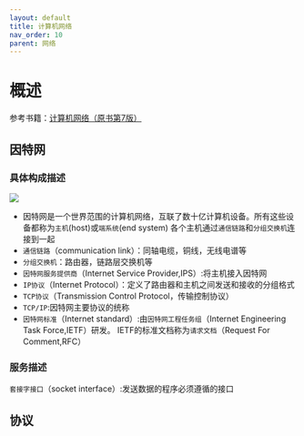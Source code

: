 ```yaml
---
layout: default
title: 计算机网络
nav_order: 10
parent: 网络
---
```


# 概述

参考书籍：[计算机网络（原书第7版）](https://book.douban.com/subject/30280001/)

## 因特网

### 具体构成描述

![](https://cdn.jsdelivr.net/gh/guosonglu/images@master/blog-img/202112142216802.png)

- 因特网是一个世界范围的计算机网络，互联了数十亿计算机设备。所有这些设备都称为`主机`(host)或`端系统`(end system)
各个主机通过`通信链路`和`分组交换机`连接到一起
- `通信链路`（communication link）：同轴电缆，铜线，无线电谱等
- `分组交换机`：路由器，链路层交换机等
- `因特网服务提供商`（Internet Service Provider,IPS）:将主机接入因特网
- `IP协议`（Internet Protocol）：定义了路由器和主机之间发送和接收的分组格式
- `TCP协议`（Transmission Control Protocol，传输控制协议）
- `TCP/IP`:因特网主要协议的统称
- `因特网标准`（Internet standard）:由`因特网工程任务组`（Internet Engineering Task Force,IETF）研发。
IETF的标准文档称为`请求文档`（Request For Comment,RFC）

### 服务描述

`套接字接口`（socket interface）:发送数据的程序必须遵循的接口

## 协议



